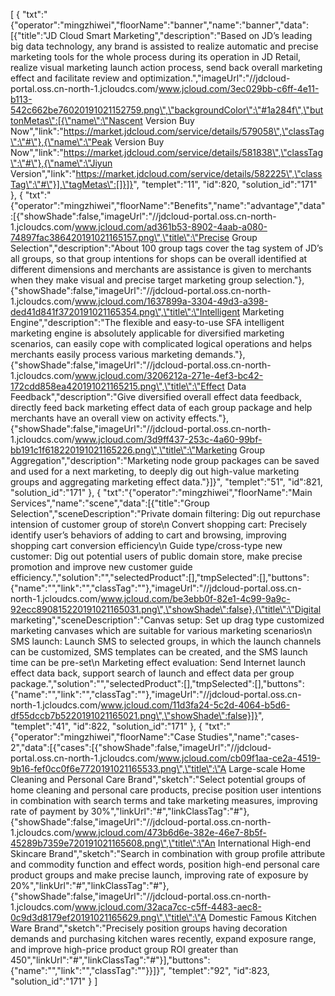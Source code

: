 [
	{
		"txt":"{\"operator\":\"mingzhiwei\",\"floorName\":\"banner\",\"name\":\"banner\",\"data\":[{\"title\":\"JD Cloud Smart Marketing\",\"description\":\"Based on JD’s leading big data technology, any brand is assisted to realize automatic and precise marketing tools for the whole process during its operation in JD Retail, realize visual marketing launch action process, send back overall marketing effect and facilitate review and optimization.\",\"imageUrl\":\"//jdcloud-portal.oss.cn-north-1.jcloudcs.com/www.jcloud.com/3ec029bb-c6ff-4e11-b113-542c662be76020191021152759.png\",\"backgroundColor\":\"#1a284f\",\"buttonMetas\":[{\"name\":\"Nascent Version Buy Now\",\"link\":\"https://market.jdcloud.com/service/details/579058\",\"classTag\":\"#\"},{\"name\":\"Peak Version Buy Now\",\"link\":\"https://market.jdcloud.com/service/details/581838\",\"classTag\":\"#\"},{\"name\":\"Jiyun Version\",\"link\":\"https://market.jdcloud.com/service/details/582225\",\"classTag\":\"#\"}],\"tagMetas\":[]}]}",
		"templet":"11",
		"id":820,
		"solution_id":"171"
	},
	{
		"txt":"{\"operator\":\"mingzhiwei\",\"floorName\":\"Benefits\",\"name\":\"advantage\",\"data\":[{\"showShade\":false,\"imageUrl\":\"//jdcloud-portal.oss.cn-north-1.jcloudcs.com/www.jcloud.com/ad361b53-8902-4aab-a080-74897fac386420191021165157.png\",\"title\":\"Precise Group Selection\",\"description\":\"About 100 group tags cover the tag system of JD’s all groups, so that group intentions for shops can be overall identified at different dimensions and merchants are assistance is given to merchants when they make visual and precise target marketing group selection.\"},{\"showShade\":false,\"imageUrl\":\"//jdcloud-portal.oss.cn-north-1.jcloudcs.com/www.jcloud.com/1637899a-3304-49d3-a398-ded41d841f3720191021165354.png\",\"title\":\"Intelligent Marketing Engine\",\"description\":\"The flexible and easy-to-use SFA intelligent marketing engine is absolutely applicable for diversified marketing scenarios, can easily cope with complicated logical operations and helps merchants easily process various marketing demands.\"},{\"showShade\":false,\"imageUrl\":\"//jdcloud-portal.oss.cn-north-1.jcloudcs.com/www.jcloud.com/3206212a-271e-4ef3-bc42-172cdd858ea420191021165215.png\",\"title\":\"Effect Data Feedback\",\"description\":\"Give diversified overall effect data feedback, directly feed back marketing effect data of each group package and help merchants have an overall view on activity effects.\"},{\"showShade\":false,\"imageUrl\":\"//jdcloud-portal.oss.cn-north-1.jcloudcs.com/www.jcloud.com/3d9ff437-253c-4a60-99bf-bb191c1f618220191021165226.png\",\"title\":\"Marketing Group Aggregation\",\"description\":\"Marketing node group packages can be saved and used for a next marketing, to deeply dig out high-value marketing groups and aggregating marketing effect data.\"}]}",
		"templet":"51",
		"id":821,
		"solution_id":"171"
	},
	{
		"txt":"{\"operator\":\"mingzhiwei\",\"floorName\":\"Main Services\",\"name\":\"scene\",\"data\":[{\"title\":\"Group Selection\",\"sceneDescription\":\"Private domain filtering: Dig out repurchase intension of customer group of store\\n Convert shopping cart: Precisely identify user’s behaviors of adding to cart and browsing, improving shopping cart conversion efficiency\\n Guide type/cross-type new customer: Dig out potential users of public domain store, make precise promotion and improve new customer guide efficiency.\",\"solution\":\"\",\"selectedProduct\":[],\"tmpSelected\":[],\"buttons\":{\"name\":\"\",\"link\":\"\",\"classTag\":\"\"},\"imageUrl\":\"//jdcloud-portal.oss.cn-north-1.jcloudcs.com/www.jcloud.com/be3ebb0f-82e1-4c99-9a9c-92ecc890815220191021165031.png\",\"showShade\":false},{\"title\":\"Digital marketing\",\"sceneDescription\":\"Canvas setup: Set up drag type customized marketing canvases which are suitable for various marketing scenarios\\n SMS launch: Launch SMS to selected groups, in which the launch channels can be customized, SMS templates can be created, and the SMS launch time can be pre-set\\n Marketing effect evaluation: Send Internet launch effect data back, support search of launch and effect data per group package.\",\"solution\":\"\",\"selectedProduct\":[],\"tmpSelected\":[],\"buttons\":{\"name\":\"\",\"link\":\"\",\"classTag\":\"\"},\"imageUrl\":\"//jdcloud-portal.oss.cn-north-1.jcloudcs.com/www.jcloud.com/11d3fa24-5c2d-4064-b5d6-df55dccb7b5220191021165021.png\",\"showShade\":false}]}",
		"templet":"41",
		"id":822,
		"solution_id":"171"
	},
	{
		"txt":"{\"operator\":\"mingzhiwei\",\"floorName\":\"Case Studies\",\"name\":\"cases-2\",\"data\":[{\"cases\":[{\"showShade\":false,\"imageUrl\":\"//jdcloud-portal.oss.cn-north-1.jcloudcs.com/www.jcloud.com/cb09f1aa-ce2a-4519-9b16-fef0cc0f6e7720191021165533.png\",\"title\":\"A Large-scale Home Cleaning and Personal Care Brand\",\"sketch\":\"Select potential groups of home cleaning and personal care products, precise position user intentions in combination with search terms and take marketing measures, improving rate of payment by 30%\",\"linkUrl\":\"#\",\"linkClassTag\":\"#\"},{\"showShade\":false,\"imageUrl\":\"//jdcloud-portal.oss.cn-north-1.jcloudcs.com/www.jcloud.com/473b6d6e-382e-46e7-8b5f-45289b7359e720191021165608.png\",\"title\":\"An International High-end Skincare Brand\",\"sketch\":\"Search in combination with group profile attribute and commodity function and effect words, position high-end personal care product groups and make precise launch, improving rate of exposure by 20%\",\"linkUrl\":\"#\",\"linkClassTag\":\"#\"},{\"showShade\":false,\"imageUrl\":\"//jdcloud-portal.oss.cn-north-1.jcloudcs.com/www.jcloud.com/32aca7cc-c5ff-4483-aec8-0c9d3d8179ef20191021165629.png\",\"title\":\"A Domestic Famous Kitchen Ware Brand\",\"sketch\":\"Precisely position groups having decoration demands and purchasing kitchen wares recently, expand exposure range, and improve high-price product group ROI greater than 450\",\"linkUrl\":\"#\",\"linkClassTag\":\"#\"}],\"buttons\":{\"name\":\"\",\"link\":\"\",\"classTag\":\"\"}}]}",
		"templet":"92",
		"id":823,
		"solution_id":"171"
	}
]